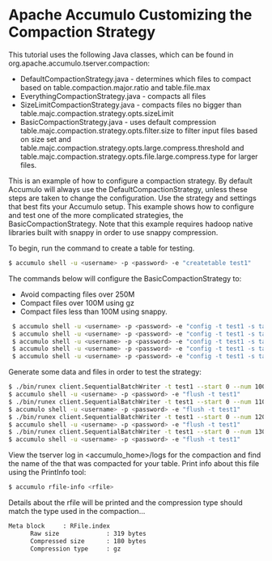 <!--
Licensed to the Apache Software Foundation (ASF) under one or more
contributor license agreements.  See the NOTICE file distributed with
this work for additional information regarding copyright ownership.
The ASF licenses this file to You under the Apache License, Version 2.0
(the "License"); you may not use this file except in compliance with
the License.  You may obtain a copy of the License at

    http://www.apache.org/licenses/LICENSE-2.0

Unless required by applicable law or agreed to in writing, software
distributed under the License is distributed on an "AS IS" BASIS,
WITHOUT WARRANTIES OR CONDITIONS OF ANY KIND, either express or implied.
See the License for the specific language governing permissions and
limitations under the License.
-->
# Apache Accumulo Customizing the Compaction Strategy

This tutorial uses the following Java classes, which can be found in org.apache.accumulo.tserver.compaction: 

 * DefaultCompactionStrategy.java - determines which files to compact based on table.compaction.major.ratio and table.file.max
 * EverythingCompactionStrategy.java - compacts all files
 * SizeLimitCompactionStrategy.java - compacts files no bigger than table.majc.compaction.strategy.opts.sizeLimit
 * BasicCompactionStrategy.java - uses default compression table.majc.compaction.strategy.opts.filter.size to filter input 
                                  files based on size set and table.majc.compaction.strategy.opts.large.compress.threshold
                                  and table.majc.compaction.strategy.opts.file.large.compress.type for larger files.                            
                                  

This is an example of how to configure a compaction strategy. By default Accumulo will always use the DefaultCompactionStrategy, unless 
these steps are taken to change the configuration.  Use the strategy and settings that best fits your Accumulo setup. This example shows
how to configure and test one of the more complicated strategies, the BasicCompactionStrategy. Note that this example requires hadoop
native libraries built with snappy in order to use snappy compression.

To begin, run the command to create a table for testing.

```bash
$ accumulo shell -u <username> -p <password> -e "createtable test1"
```

The commands below will configure the BasicCompactionStrategy to:
 - Avoid compacting files over 250M
 - Compact files over 100M using gz
 - Compact files less than 100M using snappy.
 
```bash
 $ accumulo shell -u <username> -p <password> -e "config -t test1 -s table.file.compress.type=snappy"
 $ accumulo shell -u <username> -p <password> -e "config -t test1 -s table.majc.compaction.strategy=org.apache.accumulo.tserver.compaction.strategies.BasicCompactionStrategy"
 $ accumulo shell -u <username> -p <password> -e "config -t test1 -s table.majc.compaction.strategy.opts.filter.size=250M"
 $ accumulo shell -u <username> -p <password> -e "config -t test1 -s table.majc.compaction.strategy.opts.large.compress.threshold=100M"
 $ accumulo shell -u <username> -p <password> -e "config -t test1 -s table.majc.compaction.strategy.opts.large.compress.type=gz"
```

Generate some data and files in order to test the strategy:

```bash
$ ./bin/runex client.SequentialBatchWriter -t test1 --start 0 --num 10000 --size 50
$ accumulo shell -u <username> -p <password> -e "flush -t test1"
$ ./bin/runex client.SequentialBatchWriter -t test1 --start 0 --num 11000 --size 50
$ accumulo shell -u <username> -p <password> -e "flush -t test1"
$ ./bin/runex client.SequentialBatchWriter -t test1 --start 0 --num 12000 --size 50
$ accumulo shell -u <username> -p <password> -e "flush -t test1"
$ ./bin/runex client.SequentialBatchWriter -t test1 --start 0 --num 13000 --size 50
$ accumulo shell -u <username> -p <password> -e "flush -t test1"
```

View the tserver log in <accumulo_home>/logs for the compaction and find the name of the <rfile> that was compacted for your table. Print info about this file using the PrintInfo tool:

```bash
$ accumulo rfile-info <rfile>
```
Details about the rfile will be printed and the compression type should match the type used in the compaction...

```bash    
Meta block     : RFile.index
      Raw size             : 319 bytes
      Compressed size      : 180 bytes
      Compression type     : gz
```